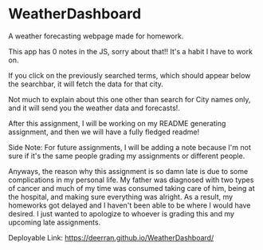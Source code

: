 # WeatherDashboard
A weather forecasting webpage made for homework.

This app has 0 notes in the JS, sorry about that!! It's a habit I have to work on.

If you click on the previously searched terms, which should appear below the searchbar, it will fetch the data for that city.

Not much to explain about this one other than search for City names only, and it will send you the weather data and forecasts!.

After this assignment, I will be working on my README generating assignment, and then we will have a fully fledged readme!

Side Note: For future assignments, I will be adding a note because I'm not sure if it's the same people grading my assignments or different people.

Anyways, the reason why this assignment is so damn late is due to some complications in my personal life. My father was diagnosed with two types of cancer and much of my time was consumed taking care of him, being at the hospital, and making sure everything was alright. As a result, my homeworks got delayed and I haven't been able to be where I would have desired. I just wanted to apologize to whoever is grading this and my upcoming late assignments.
    
Deployable Link: https://deerran.github.io/WeatherDashboard/
